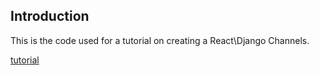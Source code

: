 ## Introduction
This is the code used for a tutorial on creating a React\Django Channels.

[tutorial][tutorial_link]

[tutorial_link]: http://www.ericchea.com/blog/
